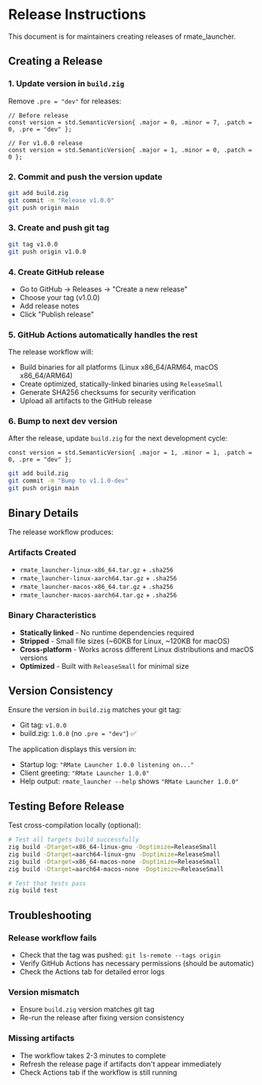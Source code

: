 # Release Instructions

This document is for maintainers creating releases of rmate_launcher.

## Creating a Release

### 1. Update version in `build.zig`

Remove `.pre = "dev"` for releases:

```zig
// Before release
const version = std.SemanticVersion{ .major = 0, .minor = 7, .patch = 0, .pre = "dev" };

// For v1.0.0 release
const version = std.SemanticVersion{ .major = 1, .minor = 0, .patch = 0 };
```

### 2. Commit and push the version update

```bash
git add build.zig
git commit -m "Release v1.0.0"
git push origin main
```

### 3. Create and push git tag

```bash
git tag v1.0.0
git push origin v1.0.0
```

### 4. Create GitHub release

- Go to GitHub → Releases → "Create a new release"
- Choose your tag (v1.0.0)
- Add release notes
- Click "Publish release"

### 5. GitHub Actions automatically handles the rest

The release workflow will:
- Build binaries for all platforms (Linux x86_64/ARM64, macOS x86_64/ARM64)
- Create optimized, statically-linked binaries using `ReleaseSmall`
- Generate SHA256 checksums for security verification
- Upload all artifacts to the GitHub release

### 6. Bump to next dev version

After the release, update `build.zig` for the next development cycle:

```zig
const version = std.SemanticVersion{ .major = 1, .minor = 1, .patch = 0, .pre = "dev" };
```

```bash
git add build.zig
git commit -m "Bump to v1.1.0-dev"
git push origin main
```

## Binary Details

The release workflow produces:

### Artifacts Created
- `rmate_launcher-linux-x86_64.tar.gz` + `.sha256`
- `rmate_launcher-linux-aarch64.tar.gz` + `.sha256`  
- `rmate_launcher-macos-x86_64.tar.gz` + `.sha256`
- `rmate_launcher-macos-aarch64.tar.gz` + `.sha256`

### Binary Characteristics
- **Statically linked** - No runtime dependencies required
- **Stripped** - Small file sizes (~60KB for Linux, ~120KB for macOS)
- **Cross-platform** - Works across different Linux distributions and macOS versions
- **Optimized** - Built with `ReleaseSmall` for minimal size

## Version Consistency

Ensure the version in `build.zig` matches your git tag:
- Git tag: `v1.0.0`
- build.zig: `1.0.0` (no `.pre = "dev"`) ✅

The application displays this version in:
- Startup log: `"RMate Launcher 1.0.0 listening on..."`
- Client greeting: `"RMate Launcher 1.0.0"`
- Help output: `rmate_launcher --help` shows `"RMate Launcher 1.0.0"`

## Testing Before Release

Test cross-compilation locally (optional):

```bash
# Test all targets build successfully
zig build -Dtarget=x86_64-linux-gnu -Doptimize=ReleaseSmall
zig build -Dtarget=aarch64-linux-gnu -Doptimize=ReleaseSmall  
zig build -Dtarget=x86_64-macos-none -Doptimize=ReleaseSmall
zig build -Dtarget=aarch64-macos-none -Doptimize=ReleaseSmall

# Test that tests pass
zig build test
```

## Troubleshooting

### Release workflow fails
- Check that the tag was pushed: `git ls-remote --tags origin`
- Verify GitHub Actions has necessary permissions (should be automatic)
- Check the Actions tab for detailed error logs

### Version mismatch
- Ensure `build.zig` version matches git tag
- Re-run the release after fixing version consistency

### Missing artifacts
- The workflow takes 2-3 minutes to complete
- Refresh the release page if artifacts don't appear immediately
- Check Actions tab if the workflow is still running